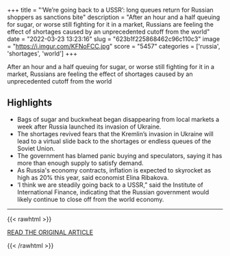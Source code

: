+++
title = "‘We’re going back to a USSR’: long queues return for Russian shoppers as sanctions bite"
description = "After an hour and a half queuing for sugar, or worse still fighting for it in a market, Russians are feeling the effect of shortages caused by an unprecedented cutoff from the world"
date = "2022-03-23 13:23:16"
slug = "623b1f225868462c96c110c3"
image = "https://i.imgur.com/KFNoFCC.jpg"
score = "5457"
categories = ['russia', 'shortages', 'world']
+++

After an hour and a half queuing for sugar, or worse still fighting for it in a market, Russians are feeling the effect of shortages caused by an unprecedented cutoff from the world

## Highlights

- Bags of sugar and buckwheat began disappearing from local markets a week after Russia launched its invasion of Ukraine.
- The shortages revived fears that the Kremlin’s invasion in Ukraine will lead to a virtual slide back to the shortages or endless queues of the Soviet Union.
- The government has blamed panic buying and speculators, saying it has more than enough supply to satisfy demand.
- As Russia's economy contracts, inflation is expected to skyrocket as high as 20% this year, said economist Elina Ribakova.
- ‘I think we are steadily going back to a USSR,” said the Institute of International Finance, indicating that the Russian government would likely continue to close off from the world economy.

---

{{< rawhtml >}}
  <p class="article-category">
    <a target="_blank" href="https://www.theguardian.com/world/2022/mar/23/were-going-back-to-a-ussr-long-queues-return-for-russian-shoppers-as-sanctions-bite">READ THE ORIGINAL ARTICLE</a>
  </p>
{{< /rawhtml >}}
